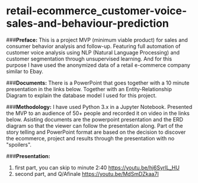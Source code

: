 # retail-ecommerce_customer-voice-sales-and-behaviour-prediction

###**Preface:**
This is a project MVP (minimum viable product) for sales and consumer behavior analysis and follow-up. Featuring full automation of customer voice analysis using NLP (Natural Language Processing) and customer segmentation through unsupervised learning. And for this purpose I have used the anonymized data of a retail e-commerce company similar to Ebay.

###**Documents:**
There is a PowerPoint that goes together with a 10 minute presentation in the links below. Together with an Entity-Relationship Diagram to explain the database model I used for this project.

###**Methodology:**
I have used Python 3.x in a Jupyter Notebook. Presented the MVP to an audience of 50+ people and recorded it on video in the links below. Asisting documents are the powerpoint presentation and the ERD diagram so that the viewer can follow the presentation along.
Part of the story telling and PowerPoint format are based on the decision to discover the ecommerce, project and results through the presentation with no "spoilers".

###**Presentation:**
1. first part, you can skip to minute 2:40 https://youtu.be/hj6SyrlL_HU
2. second part, and Q/Afinale https://youtu.be/MdSmDZkaa7I
